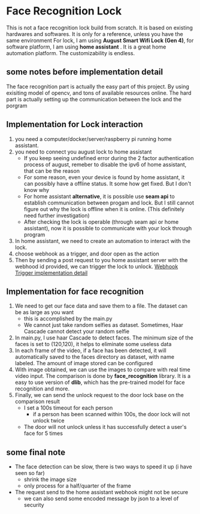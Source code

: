 # Face Recognition Lock
This is not a face recognition lock build from scratch. It is based on existing hardwares and softwares. It is only for a reference, unless you have the same environment
For lock, I am using **August Smart Wifi Lock (Gen 4)**, for software platform, I am using **home assistant** . It is a great home automation platform. The customizability is endless.  

## some notes before implementation detail
The face recognition part is actually the easy part of this project. By using exisiting model of opencv, and tons of available resources online. The hard part is actually setting up the communication between the lock and the porgram

## Implementation for Lock interaction
1. you need a computer/docker/server/raspberry pi running home assistant. 
2. you need to connect you august lock to home assistant
   - If you keep seeing undefined error during the 2 factor authentication process of august, remeber to disable the ipv6 of home assistant, that can be the reason
   - For some reason, even your device is found by home assistant, it can possibly have a offline status. It some how get fixed. But I don't know why
   - For home assistant **alternative**, it is possible use **seam api** to establish communication between progam and lock. But I still cannot figure out why the lock is offline when it is online. (This definitely need further investigation)
   - After checking the lock is operable (through seam api or home assistant), now it is possible to communicate with your lock through program
3. In home assistant, we need to create an automation to interact with the lock. 
4. choose webhook as a trigger, and door open as the action
5. Then by sending a post request to you home assistant server with the webhood id provided, we can trigger the lock to unlock. [Webhook Trigger implementation detail](https://www.home-assistant.io/docs/automation/trigger/)

## Implementation for face recognition
1. We need to get our face data and save them to a file. The dataset can be as large as you want
   - this is accomplished by the main.py
   - We cannot just take random selfies as dataset. Sometimes, Haar Cascade cannot detect your random selfie
2. In main.py, I use haar Cascade to detect faces. The minimum size of the faces is set to (120,120), it helps to eliminate some useless data
3. In each frame of the video, if a face has been detected, it will automatically saved to the faces directory as dataset, with name labeled. The amount of image stored can be configured
4. With image obtained, we can use the images to compare with real time video input. The comparison is done by **face_recognition** library. It is a easy to use version of **dlib**, which has the pre-trained model for face recognition and more.
5. Finally, we can send the unlock request to the door lock base on the comparison result
   - I set a 100s timeout for each person
     - if a person has been scanned within 100s, the door lock will not unlock twice
   - The door will not unlock unless it has successfully detect a user's face for 5 times

## some final note
- The face detection can be slow, there is two ways to speed it up (i have seen so far)
  - shrink the image size
  - only process for a half/quarter of the frame
- The request send to the home assistant webhook might not be secure
  - we can also send some encoded message by json to a level of security